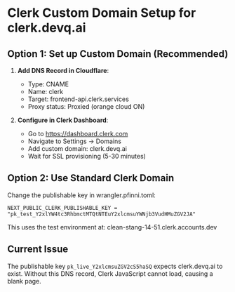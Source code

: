 # Clerk Custom Domain Setup for clerk.devq.ai

## Option 1: Set up Custom Domain (Recommended)

1. **Add DNS Record in Cloudflare**:
   - Type: CNAME
   - Name: clerk
   - Target: frontend-api.clerk.services
   - Proxy status: Proxied (orange cloud ON)

2. **Configure in Clerk Dashboard**:
   - Go to https://dashboard.clerk.com
   - Navigate to Settings → Domains
   - Add custom domain: clerk.devq.ai
   - Wait for SSL provisioning (5-30 minutes)

## Option 2: Use Standard Clerk Domain

Change the publishable key in wrangler.pfinni.toml:
```
NEXT_PUBLIC_CLERK_PUBLISHABLE_KEY = "pk_test_Y2xlYW4tc3RhbmctMTQtNTEuY2xlcmsuYWNjb3VudHMuZGV2JA"
```

This uses the test environment at: clean-stang-14-51.clerk.accounts.dev

## Current Issue

The publishable key `pk_live_Y2xlcmsuZGV2cS5haSQ` expects clerk.devq.ai to exist.
Without this DNS record, Clerk JavaScript cannot load, causing a blank page.